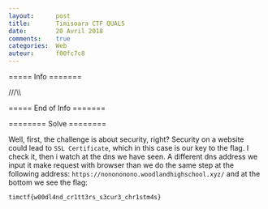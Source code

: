 ```yaml
---
layout:      post
title:       Timisoara CTF QUALS
date:        20 Avril 2018
comments:    true
categories:  Web
auteur:      f00fc7c8
---
```


===== Info =======

///\\\

===== End of Info =======

======== Solve ========

Well, first, the challenge is about security, right? Security on a website could lead to ```SSL Certificate```, which in this case is our key to the flag. I check it, then i watch at the dns we have seen. A different dns address we input it make request with browser than we do the same step at the following address: ```https://nonononono.woodlandhighschool.xyz/``` and at the bottom we see the flag:


```
timctf{w00dl4nd_cr1tt3rs_s3cur3_chr1stm4s}
```
